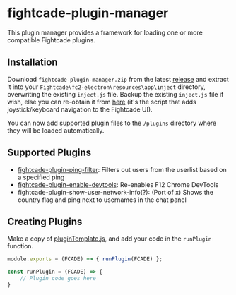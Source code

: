 # fightcade-plugin-manager
This plugin manager provides a framework for loading one or more compatible Fightcade plugins.

## Installation
Download `fightcade-plugin-manager.zip` from the latest [release](https://github.com/nmur/fightcade-plugin-manager/releases) and extract it into your `Fightcade\fc2-electron\resources\app\inject` directory, overwriting the existing `inject.js` file. Backup the existing `inject.js` file if wish, else you can re-obtain it from [here](https://github.com/blueminder/fightcade-joystick-kb-controls/blob/main/inject.js) (it's the script that adds joystick/keyboard navigation to the Fightcade UI).

You can now add supported plugin files to the `/plugins` directory where they will be loaded automatically.

## Supported Plugins
- [fightcade-plugin-ping-filter](https://github.com/nmur/fightcade-plugin-ping-filter): Filters out users from the userlist based on a specified ping
- [fightcade-plugin-enable-devtools](https://github.com/nmur/fightcade-plugin-enable-devtools): Re-enables F12 Chrome DevTools
- fightcade-plugin-show-user-network-info(?): (Port of x) Shows the country flag and ping next to usernames in the chat panel

## Creating Plugins

Make a copy of [pluginTemplate.js](https://github.com/nmur/fightcade-plugin-manager/blob/main/pluginTemplate.js), and add your code in the `runPlugin` function.
```js
module.exports = (FCADE) => { runPlugin(FCADE) };

const runPlugin = (FCADE) => {
    // Plugin code goes here
}
```
